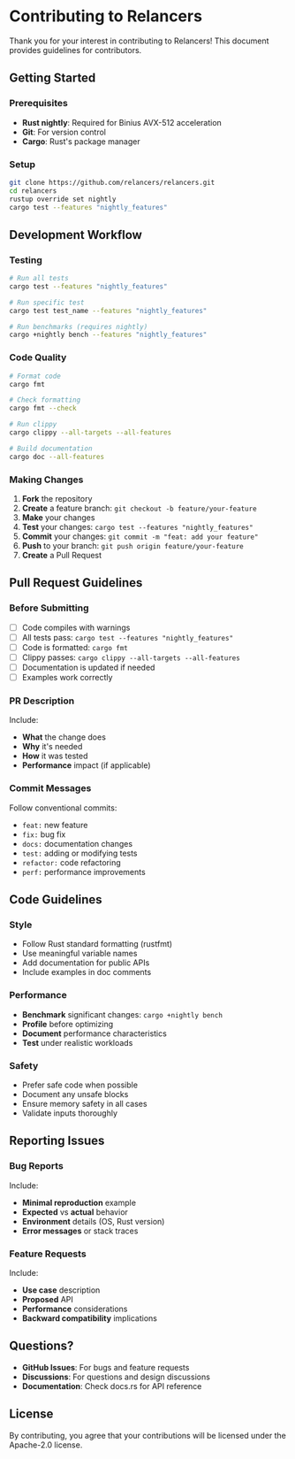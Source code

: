 # Contributing to Relancers

Thank you for your interest in contributing to Relancers\! This document provides guidelines for contributors.

## Getting Started

### Prerequisites

- **Rust nightly**: Required for Binius AVX-512 acceleration
- **Git**: For version control
- **Cargo**: Rust's package manager

### Setup

```bash
git clone https://github.com/relancers/relancers.git
cd relancers
rustup override set nightly
cargo test --features "nightly_features"
```

## Development Workflow

### Testing

```bash
# Run all tests
cargo test --features "nightly_features"

# Run specific test
cargo test test_name --features "nightly_features"

# Run benchmarks (requires nightly)
cargo +nightly bench --features "nightly_features"
```

### Code Quality

```bash
# Format code
cargo fmt

# Check formatting
cargo fmt --check

# Run clippy
cargo clippy --all-targets --all-features

# Build documentation
cargo doc --all-features
```

### Making Changes

1. **Fork** the repository
2. **Create** a feature branch: `git checkout -b feature/your-feature`
3. **Make** your changes
4. **Test** your changes: `cargo test --features "nightly_features"`
5. **Commit** your changes: `git commit -m "feat: add your feature"`
6. **Push** to your branch: `git push origin feature/your-feature`
7. **Create** a Pull Request

## Pull Request Guidelines

### Before Submitting

- [ ] Code compiles with warnings
- [ ] All tests pass: `cargo test --features "nightly_features"`
- [ ] Code is formatted: `cargo fmt`
- [ ] Clippy passes: `cargo clippy --all-targets --all-features`
- [ ] Documentation is updated if needed
- [ ] Examples work correctly

### PR Description
Include:
- **What** the change does
- **Why** it's needed
- **How** it was tested
- **Performance** impact (if applicable)

### Commit Messages
Follow conventional commits:
- `feat:` new feature
- `fix:` bug fix
- `docs:` documentation changes
- `test:` adding or modifying tests
- `refactor:` code refactoring
- `perf:` performance improvements

## Code Guidelines

### Style
- Follow Rust standard formatting (rustfmt)
- Use meaningful variable names
- Add documentation for public APIs
- Include examples in doc comments

### Performance
- **Benchmark** significant changes: `cargo +nightly bench`
- **Profile** before optimizing
- **Document** performance characteristics
- **Test** under realistic workloads

### Safety
- Prefer safe code when possible
- Document any unsafe blocks
- Ensure memory safety in all cases
- Validate inputs thoroughly

## Reporting Issues

### Bug Reports
Include:
- **Minimal reproduction** example
- **Expected** vs **actual** behavior
- **Environment** details (OS, Rust version)
- **Error messages** or stack traces

### Feature Requests
Include:
- **Use case** description
- **Proposed** API
- **Performance** considerations
- **Backward compatibility** implications

## Questions?
- **GitHub Issues**: For bugs and feature requests
- **Discussions**: For questions and design discussions
- **Documentation**: Check docs.rs for API reference

## License
By contributing, you agree that your contributions will be licensed under the Apache-2.0 license.

